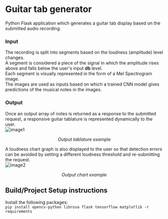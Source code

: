 # Guitar tab generator
Python Flask application which generates a guitar tab display based on the submitted audio recording.

### Input
The recording is split into segments based on the loudness (amplitude) level changes.  
A segment is considered a piece of the signal in which the amplitude rises above and falls below the user's input **db** level.  
Each segment is visually represented in the form of a Mel Spectrogram image.  
The images are used as inputs based on which a trained CNN model gives predictions of the musical notes in the images.  

### Output
Once an output array of notes is returned as a response to the submitted request, a responsive guitar tablature is represented dynamically to the user.  
![image1](https://github.com/user-attachments/assets/331985ad-3471-43fa-a34e-ae1258a6d539)
<p align="center"><em>Output tablature example</em></p>
  
A loudness chart graph is also displayed to the user so that detection errors can be avoided by setting a different loudness threshold and re-submitting the request.  
![image2](https://github.com/user-attachments/assets/acc7f550-98e1-45ed-a274-425ad87c9474)

<p align="center"><em>Output chart example</em></p>


## Build/Project Setup instructions

Install the following packages:  
  ```pip install opencv-python librosa flask tensorflow matplotlib -r requirements```
